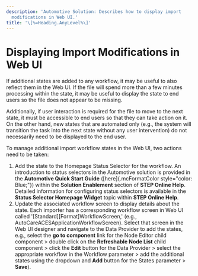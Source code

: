 ```yaml
---
description: 'Automotive Solution: Describes how to display import
  modifications in Web UI.'
title: '\[%=Heading.AnyLevel%\]'
---
```


Displaying Import Modifications in Web UI
=========================================

If additional states are added to any workflow, it may be useful to also
reflect them in the Web UI. If the file will spend more than a few
minutes processing within the state, it may be useful to display the
state to end users so the file does not appear to be missing.

Additionally, if user interaction is required for the file to move to
the next state, it must be accessible to end users so that they can take
action on it. On the other hand, new states that are automated only
(e.g., the system will transition the task into the next state without
any user intervention) do not necessarily need to be displayed to the
end user.

To manage additional import workflow states in the Web UI, two actions
need to be taken:

1.  Add the state to the Homepage Status Selector for the workflow. An
    introduction to status selectors in the Automotive solution is
    provided in the **Automotive Quick Start Guide**
    ([here]{.mcFormatColor style="color: Blue;"}) within the **Solution
    Enablement** section of **STEP Online Help**. Detailed information
    for configuring status selectors is available in the **Status
    Selector Homepage Widget** topic within **STEP Online Help**.
2.  Update the associated workflow screen to display details about the
    state. Each importer has a corresponding workflow screen in Web UI
    called \'\[Standard\]\[Format\]WorkflowScreen,\' (e.g.,
    AutoCareACESApplicationWorkflowScreen). Select that screen in the
    Web UI designer and navigate to the Data Provider to add the states,
    e.g., select the **go to component** link for the Node Editor child
    component \> double click on the **Refreshable Node List** child
    component \> click the **Edit** button for the Data Provider \>
    select the appropriate workflow in the Workflow parameter \> add the
    additional states using the dropdown and **Add** button for the
    States parameter \> **Save**).
